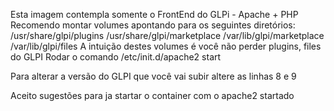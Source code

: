 Esta imagem contempla somente o FrontEnd do GLPi - Apache + PHP
Recomendo montar volumes apontando para os seguintes diretórios:
/usr/share/glpi/plugins
/usr/share/glpi/marketplace
/var/lib/glpi/marketplace
/var/lib/glpi/files
A intuição destes volumes é você não perder plugins, files do GLPI
Rodar o comando /etc/init.d/apache2 start


Para alterar a versão do GLPI que você vai subir altere as linhas 8 e 9

Aceito sugestões para ja startar o container com o apache2 startado
